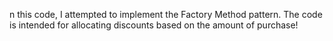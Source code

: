 n this code, I attempted to implement the Factory Method pattern. The code is intended for allocating discounts based on the amount of purchase!
